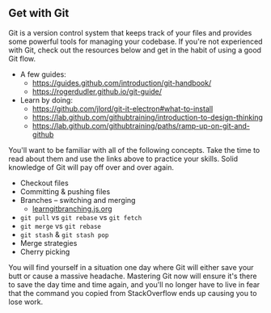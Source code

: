 ## Get with Git

Git is a version control system that keeps track of your files and provides some powerful tools for managing your codebase. If you're not experienced with Git, check out the resources below and get in the habit of using a good Git flow.

* A few guides:
    * https://guides.github.com/introduction/git-handbook/
    * https://rogerdudler.github.io/git-guide/
* Learn by doing:
    * https://github.com/jlord/git-it-electron#what-to-install
    * https://lab.github.com/githubtraining/introduction-to-design-thinking
    * https://lab.github.com/githubtraining/paths/ramp-up-on-git-and-github

You'll want to be familiar with all of the following concepts. Take the time to read about them and use the links above to practice your skills. Solid knowledge of Git will pay off over and over again.

* Checkout files
* Committing & pushing files
* Branches – switching and merging
    * [learngitbranching.js.org](https://learngitbranching.js.org/)
* `git pull` vs `git rebase` vs `git fetch`
* `git merge` vs `git rebase`
* `git stash` & `git stash pop`
* Merge strategies
* Cherry picking

You will find yourself in a situation one day where Git will either save your butt or cause a massive headache. Mastering Git now will ensure it's there to save the day time and time again, and you'll no longer have to live in fear that the command you copied from StackOverflow ends up causing you to lose work.
